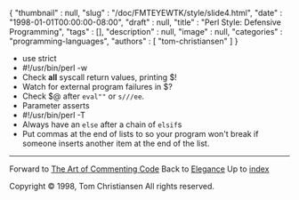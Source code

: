 {
   "thumbnail" : null,
   "slug" : "/doc/FMTEYEWTK/style/slide4.html",
   "date" : "1998-01-01T00:00:00-08:00",
   "draft" : null,
   "title" : "Perl Style: Defensive Programming",
   "tags" : [],
   "description" : null,
   "image" : null,
   "categories" : "programming-languages",
   "authors" : [
      "tom-christiansen"
   ]
}


-   use strict
-   \#!/usr/bin/perl -w
-   Check **all** syscall return values, printing $!
-   Watch for external program failures in $?
-   Check $@ after `eval""` or `s///ee`.
-   Parameter asserts
-   \#!/usr/bin/perl -T
-   Always have an `else` after a chain of `elsif`s
-   Put commas at the end of lists to so your program won't break if someone inserts another item at the end of the list.

------------------------------------------------------------------------

Forward to [The Art of Commenting Code](/doc/FMTEYEWTK/style/slide5.html)
Back to [Elegance](/doc/FMTEYEWTK/style/slide3.html)
Up to [index](/doc/FMTEYEWTK/style/slide-index.html)

Copyright © 1998, Tom Christiansen
All rights reserved.
